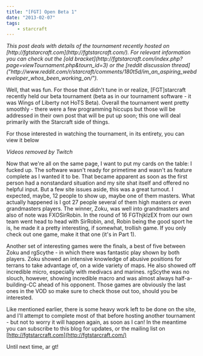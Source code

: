 ```yaml
---
title: "[FGT] Open Beta 1"
date: "2013-02-07"
tags:
    - starcraft
---
```


<em>
This post deals with details of the tournament recently hosted on [http://fgtstarcraft.com](http://fgtstarcraft.com/).
For relevant information you can check out the [old bracket](http://fgtstarcraft.com/index.php?page=viewTournament.php&tourn_id=3)
or the [reddit discussion thread]("http://www.reddit.com/r/starcraft/comments/180t5d/im_an_aspiring_webdeveloper_whos_been_working_on/").
</em>

Well, that was fun. For those that didn't tune in or realize, [FGT]starcraft recently held our beta tournament (beta as 
in our tournament software - it was Wings of Liberty not HoTS Beta). Overall the tournament went pretty smoothly - 
there were a few programming hiccups but those will be addressed in their own post that will be put up soon; this one 
will deal primarily with the Starcraft side of things.

For those interested in watching the tournament, in its entirety, you can view it below

_Videos removed by Twitch_

Now that we're all on the same page, I want to put my cards on the table: I fucked up. The software wasn't ready for 
primetime and wasn't as feature complete as I wanted it to be. That became apparent as soon as the first person had a 
nonstandard situation and my site shat itself and offered no helpful input. But a few site issues aside, this was a great 
turnout. I expected, maybe, 12 people to show up, maybe one of them masters. What actually happened is I got 27 people 
several of them high masters or even grandmasters players. The winner, Zoku, was well into grandmasters and also of note 
was FXOSirRobin. In the round of 16 FGThjklzEX from our own team went head to head with SirRobin, and, Robin being the 
good sport he is, he made it a pretty interesting, if somewhat, trollish game. If you only check out one game, make it 
that one (it's in Part 1).

Another set of interesting games were the finals, a best of five between Zoku and rgScythe - in which there was fantastic 
play shown by both players. Zoku showed an intensive knowledge of abusive positions for terrans to take advantage of, 
on a wide variety of maps. He also showed off incredible micro, especially with medivacs and marines. rgScythe was no 
slouch, however, showing incredible macro and was almost always half-a-building-CC ahead of his opponent. Those games 
are obviously the last ones in the VOD so make sure to check those out too, should you be interested.

Like mentioned earlier, there is some heavy work left to be done on the site, and I'll attempt to complete most of that 
before hosting another tournament - but not to worry it will happen again, as soon as I can! In the meantime you can 
subscribe to this blog for updates, or the mailing list on [http://fgtstarcraft.com](http://fgtstarcraft.com/)

Until next time, ar gt!
